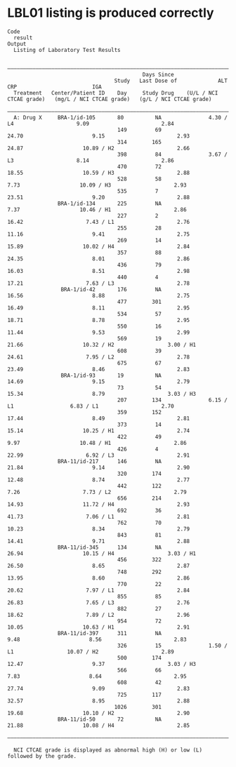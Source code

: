 # LBL01 listing is produced correctly

    Code
      result
    Output
      Listing of Laboratory Test Results
      
      ———————————————————————————————————————————————————————————————————————————————————————————————————————————————————————————————————
                                               Days Since                                                                                
                                      Study   Last Dose of             ALT                       CRP                        IGA          
      Treatment   Center/Patient ID    Day     Study Drug    (U/L / NCI CTCAE grade)   (mg/L / NCI CTCAE grade)   (g/L / NCI CTCAE grade)
      ———————————————————————————————————————————————————————————————————————————————————————————————————————————————————————————————————
      A: Drug X     BRA-1/id-105       80          NA               4.30 / L4                    9.09                       2.84         
                                       149         69                 24.70                      9.15                       2.93         
                                       314        165                 24.87                   10.89 / H2                    2.66         
                                       398         84               3.67 / L3                    8.14                       2.86         
                                       470         72                 18.55                   10.59 / H3                    2.88         
                                       528         58                  7.73                   10.09 / H3                    2.93         
                                       535         7                  23.51                      9.20                       2.88         
                    BRA-1/id-134       225         NA                  7.37                   10.46 / H1                    2.86         
                                       227         2                  16.42                    7.43 / L1                    2.76         
                                       255         28                 11.16                      9.41                       2.75         
                                       269         14                 15.89                   10.02 / H4                    2.84         
                                       357         88                 24.35                      8.01                       2.86         
                                       436         79                 16.03                      8.51                       2.98         
                                       440         4                  17.21                    7.63 / L3                    2.78         
                     BRA-1/id-42       176         NA                 16.56                      8.88                       2.75         
                                       477        301                 16.49                      8.11                       2.95         
                                       534         57                 18.71                      8.78                       2.95         
                                       550         16                 11.44                      9.53                       2.99         
                                       569         19                 21.66                   10.32 / H2                 3.00 / H1       
                                       608         39                 24.61                    7.95 / L2                    2.78         
                                       675         67                 23.49                      8.46                       2.83         
                     BRA-1/id-93       19          NA                 14.69                      9.15                       2.79         
                                       73          54                 15.34                      8.79                    3.03 / H3       
                                       207        134               6.15 / L1                  6.83 / L1                    2.70         
                                       359        152                 17.44                      8.49                       2.81         
                                       373         14                 15.14                   10.25 / H1                    2.74         
                                       422         49                  9.97                   10.48 / H1                    2.86         
                                       426         4                  22.99                    6.92 / L3                    2.91         
                    BRA-11/id-217      146         NA                 21.84                      9.14                       2.90         
                                       320        174                 12.48                      8.74                       2.77         
                                       442        122                  7.26                    7.73 / L2                    2.79         
                                       656        214                 14.93                   11.72 / H4                    2.93         
                                       692         36                 41.73                    7.06 / L1                    2.81         
                                       762         70                 10.23                      8.34                       2.79         
                                       843         81                 14.41                      9.71                       2.88         
                    BRA-11/id-345      134         NA                 26.94                   10.15 / H4                 3.03 / H1       
                                       456        322                 26.50                      8.65                       2.87         
                                       748        292                 13.95                      8.60                       2.86         
                                       770         22                 20.62                    7.97 / L1                    2.84         
                                       855         85                 26.83                    7.65 / L3                    2.76         
                                       882         27                 18.62                    7.89 / L2                    2.96         
                                       954         72                 10.05                   10.63 / H1                    2.91         
                    BRA-11/id-397      311         NA                  9.48                      8.56                       2.83         
                                       326         15               1.50 / L1                 10.07 / H2                    2.89         
                                       500        174                 12.47                      9.37                    3.03 / H3       
                                       566         66                  7.83                      8.64                       2.95         
                                       608         42                 27.74                      9.09                       2.83         
                                       725        117                 32.57                      8.95                       2.88         
                                      1026        301                 19.68                   10.10 / H2                    2.90         
                    BRA-11/id-50       72          NA                 21.88                   10.08 / H4                    2.85         
      ———————————————————————————————————————————————————————————————————————————————————————————————————————————————————————————————————
      
      NCI CTCAE grade is displayed as abnormal high (H) or low (L) followed by the grade.

